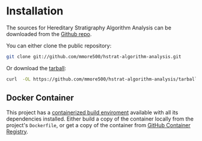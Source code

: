 # Installation

The sources for Hereditary Stratigraphy Algorithm Analysis can be downloaded from the [Github repo](https://github.com/mmore500/hstrat-algorithm-analysis).

You can either clone the public repository:

```bash
git clone git://github.com/mmore500/hstrat-algorithm-analysis.git
```
Or download the [tarball](https://github.com/mmore500/hstrat-algorithm-analysis/tarball/master):

```bash
curl  -OL https://github.com/mmore500/hstrat-algorithm-analysis/tarball/master
```

## Docker Container

This project has a [containerized build enviroment](https://docs.docker.com/engine/reference/commandline/build/) available with all its dependencies installed.
Either build a copy of the container locally from the project's `Dockerfile`,
or get a copy of the container from [GitHub Container Registry](https://ghcr.io/mmore500/hstrat-algorithm-analysis}).
